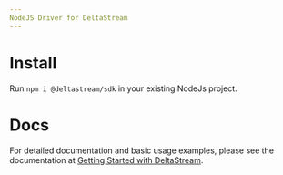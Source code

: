 ```yaml
---
NodeJS Driver for DeltaStream
---
```


# Install

Run `npm i @deltastream/sdk` in your existing NodeJs project.

# Docs

For detailed documentation and basic usage examples, please see the documentation
at <a href="https://docs.deltastream.io/getting-started/starting-with-cli">Getting Started with DeltaStream</a>.
